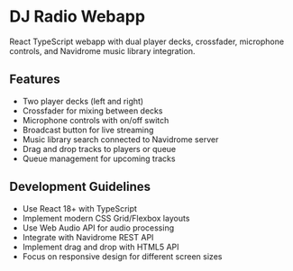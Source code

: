 # DJ Radio Webapp

React TypeScript webapp with dual player decks, crossfader, microphone controls, and Navidrome music library integration.

## Features
- Two player decks (left and right)
- Crossfader for mixing between decks
- Microphone controls with on/off switch
- Broadcast button for live streaming
- Music library search connected to Navidrome server
- Drag and drop tracks to players or queue
- Queue management for upcoming tracks

## Development Guidelines
- Use React 18+ with TypeScript
- Implement modern CSS Grid/Flexbox layouts
- Use Web Audio API for audio processing
- Integrate with Navidrome REST API
- Implement drag and drop with HTML5 API
- Focus on responsive design for different screen sizes